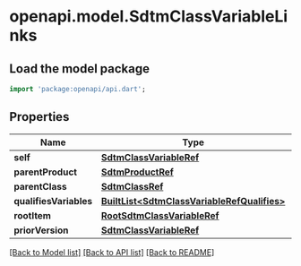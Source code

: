 # openapi.model.SdtmClassVariableLinks

## Load the model package
```dart
import 'package:openapi/api.dart';
```

## Properties
Name | Type | Description | Notes
------------ | ------------- | ------------- | -------------
**self** | [**SdtmClassVariableRef**](SdtmClassVariableRef.md) |  | [optional] 
**parentProduct** | [**SdtmProductRef**](SdtmProductRef.md) |  | [optional] 
**parentClass** | [**SdtmClassRef**](SdtmClassRef.md) |  | [optional] 
**qualifiesVariables** | [**BuiltList&lt;SdtmClassVariableRefQualifies&gt;**](SdtmClassVariableRefQualifies.md) |  | [optional] 
**rootItem** | [**RootSdtmClassVariableRef**](RootSdtmClassVariableRef.md) |  | [optional] 
**priorVersion** | [**SdtmClassVariableRef**](SdtmClassVariableRef.md) |  | [optional] 

[[Back to Model list]](../README.md#documentation-for-models) [[Back to API list]](../README.md#documentation-for-api-endpoints) [[Back to README]](../README.md)


